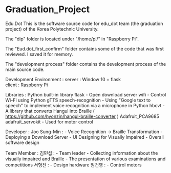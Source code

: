 # Graduation_Project
Edu.Dot
This is the software source code for edu_dot team (the graduation project) of the Korea Polytechnic University.

The "dip" folder is located under "/home/pi/" in "Raspberry Pi".

The "Eud.dot_first_confirm" folder contains some of the code that was first reviewed.
I saved it for memory.

The "development process" folder contains the development process of the main source code.

Development Environment :
    server : 
        Window 10 + flask     
    client :
        Raspberry Pi
        
        

Libraries :
    Python built-in library 
    flask
        - Open download server
    wifi
        - Control Wi-Fi using Python
    gTTS
    speech-recognition
        - Using "Google text to speech" to implement voice recognition via a microphone in Python
    hbcvt
        - A library that converts Hangul into Braille
          ( https://github.com/hyonzin/hangul-braille-converter )
    Adafruit_PCA9685
    adafruit_servokit
        - Used for motor control

Developer :
    Joo Sung-Min :
        - Voice Recognition -> Braille Transformation
        - Deploying a Download Server
        - UI Designing for Visually Impaired
        - Overall software design	

Team Member :
    김민섭 :
        - Team leader
        - Collecting information about the visually impaired and Braille
        - The presentation of various examinations and competitions
    서형진 :
        - Design hardware
    임건영 :
        - Control motors

